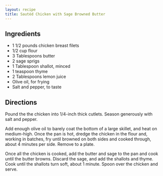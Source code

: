 ```yaml
---
layout: recipe
title: Sautéd Chicken with Sage Browned Butter
---
```


## Ingredients

* 1 1/2 pounds chicken breast filets
* 1/2 cup flour
* 3 Tablespoons butter
* 2 sage sprigs
* 1 Tablespoon shallot, minced
* 1 teaspoon thyme
* 2 Tablespoons lemon juice
* Olive oil, for frying
* Salt and pepper, to taste

## Directions

Pound the the chicken into 1/4-inch thick cutlets. Season generously with salt and pepper.

Add enough olive oil to barely coat the bottom of a large skillet, and heat on medium-high. Once the pan is hot, dredge the chicken in the flour and, working in batches, fry until browned on both sides and cooked through, about 4 minutes per side. Remove to a plate.

Once all the chicken is cooked, add the butter and sage to the pan and cook until the butter browns. Discard the sage, and add the shallots and thyme. Cook until the shallots turn soft, about 1 minute. Spoon over the chicken and serve.